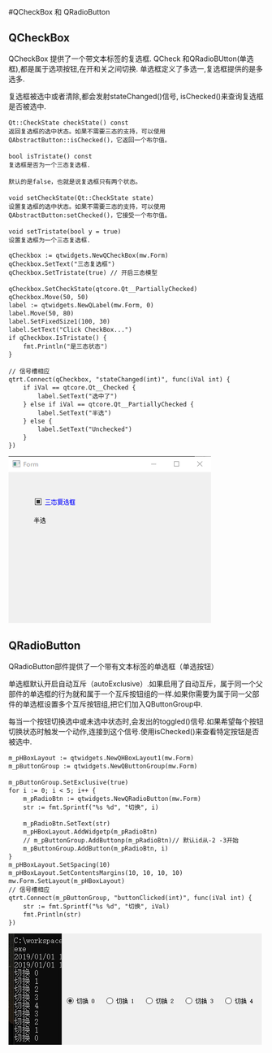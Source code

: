 ﻿#QCheckBox 和 QRadioButton

## QCheckBox

QCheckBox 提供了一个带文本标签的复选框.
QCheck 和QRadioBUtton(单选框),都是属于选项按钮,在开和关之间切换.
单选框定义了多选一,复选框提供的是多选多.

复选框被选中或者清除,都会发射stateChanged()信号, isChecked()来查询复选框是否被选中.


```
Qt::CheckState checkState() const 
返回复选框的选中状态。如果不需要三态的支持，可以使用QAbstractButton::isChecked()，它返回一个布尔值。

bool isTristate() const 
复选框是否为一个三态复选框.

默认的是false，也就是说复选框只有两个状态。

void setCheckState(Qt::CheckState state) 
设置复选框的选中状态。如果不需要三态的支持，可以使用QAbstractButton:setChecked()，它接受一个布尔值。

void setTristate(bool y = true) 
设置复选框为一个三态复选框.
```


```
qCheckbox := qtwidgets.NewQCheckBox(mw.Form)
qCheckbox.SetText("三态复选框")
qCheckbox.SetTristate(true) // 开启三态模型

qCheckbox.SetCheckState(qtcore.Qt__PartiallyChecked)
qCheckbox.Move(50, 50)
label := qtwidgets.NewQLabel(mw.Form, 0)
label.Move(50, 80)
label.SetFixedSize1(100, 30)
label.SetText("Click CheckBox...")
if qCheckbox.IsTristate() {
	fmt.Println("是三态状态")
}

// 信号槽相应
qtrt.Connect(qCheckbox, "stateChanged(int)", func(iVal int) {
	if iVal == qtcore.Qt__Checked {
		label.SetText("选中了")
	} else if iVal == qtcore.Qt__PartiallyChecked {
		label.SetText("半选")
	} else {
		label.SetText("Unchecked")
	}
})
```

![](file_pic/03.png)

## QRadioButton

QRadioButton部件提供了一个带有文本标签的单选框（单选按钮）

单选框默认开启自动互斥（autoExclusive）.如果启用了自动互斥，属于同一个父部件的单选框的行为就和属于一个互斥按钮组的一样.如果你需要为属于同一父部件的单选框设置多个互斥按钮组,把它们加入QButtonGroup中.

每当一个按钮切换选中或未选中状态时,会发出的toggled()信号.如果希望每个按钮切换状态时触发一个动作,连接到这个信号.使用isChecked()来查看特定按钮是否被选中.

```
m_pHBoxLayout := qtwidgets.NewQHBoxLayout1(mw.Form)
m_pButtonGroup := qtwidgets.NewQButtonGroup(mw.Form)

m_pButtonGroup.SetExclusive(true)
for i := 0; i < 5; i++ {
	m_pRadioBtn := qtwidgets.NewQRadioButton(mw.Form)
	str := fmt.Sprintf("%s %d", "切换", i)

	m_pRadioBtn.SetText(str)
	m_pHBoxLayout.AddWidgetp(m_pRadioBtn)
	// m_pButtonGroup.AddButtonp(m_pRadioBtn)// 默认id从-2 -3开始
	m_pButtonGroup.AddButton(m_pRadioBtn, i)
}
m_pHBoxLayout.SetSpacing(10)
m_pHBoxLayout.SetContentsMargins(10, 10, 10, 10)
mw.Form.SetLayout(m_pHBoxLayout)
// 信号槽相应
qtrt.Connect(m_pButtonGroup, "buttonClicked(int)", func(iVal int) {
	str := fmt.Sprintf("%s %d", "切换", iVal)
	fmt.Println(str)
})
```

![](file_pic/04.png)